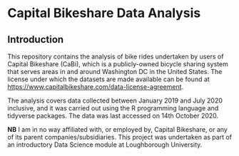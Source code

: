 # Capital Bikeshare Data Analysis

## Introduction

This repository contains the analysis of bike rides undertaken by users of Capital Bikeshare (CaBi), which is a publicly-owned bicycle sharing system that serves areas in and around Washington DC in the United States. The license under which the datasets are made available can be found at https://www.capitalbikeshare.com/data-license-agreement.

The analysis covers data collected between January 2019 and July 2020 inclusive, and it was carried out using the R programming language and tidyverse packages. The data was last accessed on 14th October 2020.

**NB** I am in no way affiliated with, or employed by, Capital Bikeshare, or any of its parent companies/subsidiaries. This project was undertaken as part of an introductory Data Science module at Loughborough University. 
